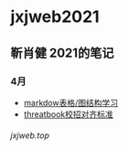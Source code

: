 <!--
 * @LastEditTime: 2021-04-08 13:21:55
 * @LastEditors: jinxiaojian
-->
# jxjweb2021
## 靳肖健 2021的笔记


### 4月
- [markdow表格/图结构学习](./04/08)
- [threatbook校招对齐标准](./04/06)


###### jxjweb.top